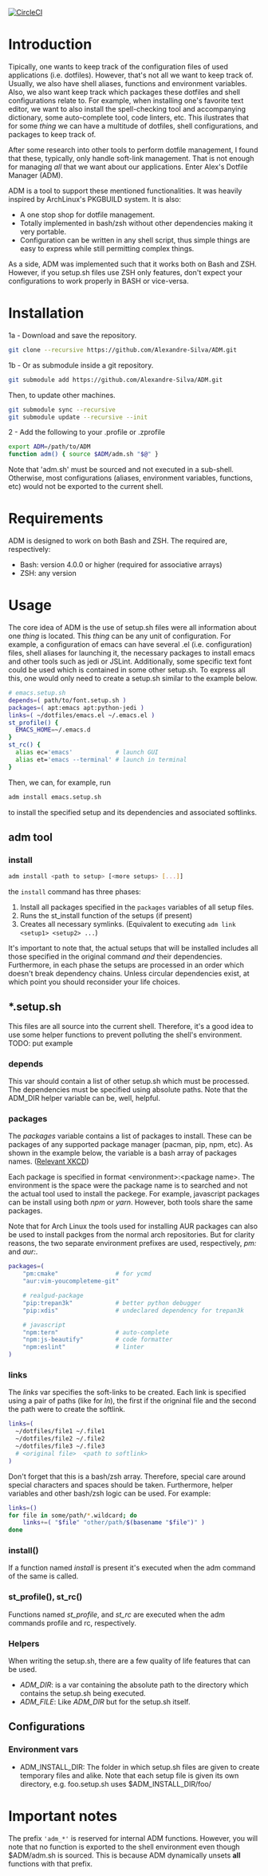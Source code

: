 [![CircleCI](https://circleci.com/gh/Alexandre-Silva/ADM.svg?style=svg)](https://circleci.com/gh/Alexandre-Silva/ADM)

# Introduction

Tipically, one wants to keep track of the configuration files of used
applications (i.e. dotfiles). However, that's not all we want to keep track of.
Usually, we also have shell aliases, functions and environment variables. Also,
we also want keep track which packages these dotfiles and shell configurations
relate to. For example, when installing one's favorite text editor, we want to
also install the spell-checking tool and accompanying dictionary, some
auto-complete tool, code linters, etc. This ilustrates that for some *thing* we
can have a multitude of dotfiles, shell configurations, and packages to keep
track of.

After some research into other tools to perform dotfile management, I found that
these, typically, only handle soft-link management. That is not enough for
managing *all* that we want about our applications. Enter Alex's Dotfile Manager
(ADM).

ADM is a tool to support these mentioned functionalities. It was heavily
inspired by ArchLinux's PKGBUILD system. It is also:

* A one stop shop for dotfile management.
* Totally implemented in bash/zsh without other dependencies making it very
  portable.
* Configuration can be written in any shell script, thus simple things are easy
to express while still permitting complex things.

As a side, ADM was implemented such that it works both on Bash and ZSH. However,
if you setup.sh files use ZSH only features, don't expect your configurations to
work properly in BASH or vice-versa.


# Installation
1a - Download and save the repository.
```bash
git clone --recursive https://github.com/Alexandre-Silva/ADM.git
```
1b - Or as submodule inside a git repository.

```bash
git submodule add https://github.com/Alexandre-Silva/ADM.git
```
Then, to update other machines.
```bash
git submodule sync --recursive
git submodule update --recursive --init
```

2 - Add the following to your .profile or .zprofile
```bash
export ADM=/path/to/ADM
function adm() { source $ADM/adm.sh "$@" }
```

Note that 'adm.sh' must be sourced and not executed in a sub-shell. Otherwise,
most configurations (aliases, environment variables, functions, etc) would not
be exported to the current shell.

# Requirements
ADM is designed to work on both Bash and ZSH. The required are, respectively:

- Bash: version 4.0.0 or higher (required for associative arrays)
- ZSH: any version


# Usage

The core idea of ADM is the use of setup.sh files were all information about one
*thing* is located. This *thing* can be any unit of configuration. For example,
a configuration of emacs can have several .el (i.e. configuration) files, shell
aliases for launching it, the necessary packages to install emacs and other
tools such as jedi or JSLint. Additionally, some specific text font could be
used which is contained in some other setup.sh. To express all this, one would
only need to create a setup.sh similar to the example below.

```bash
# emacs.setup.sh
depends=( path/to/font.setup.sh )
packages=( apt:emacs apt:python-jedi )
links=( ~/dotfiles/emacs.el ~/.emacs.el )
st_profile() {
  EMACS_HOME=~/.emacs.d
}
st_rc() {
  alias ec='emacs'            # launch GUI
  alias et='emacs --terminal' # launch in terminal
}
```

Then, we can, for example, run
```bash
adm install emacs.setup.sh
```
to install the specified setup and its dependencies and associated softlinks.

## adm tool

### install
```bash
adm install <path to setup> [<more setups> [...]]
```

the `install` command has three phases:

1. Install all packages specified in the `packages` variables of all setup files.
2. Runs the st_install function of the setups (if present)
3. Creates all necessary symlinks. (Equivalent to executing `adm link <setup1> <setup2> ...`)

It's important to note that, the actual setups that will be installed includes
all those specified in the original command *and* their dependencies.
Furthermore, in each phase the setups are processed in an order which doesn't
break dependency chains. Unless circular dependencies exist, at which point you
should reconsider your life choices.


## *.setup.sh

This files are all source into the current shell. Therefore, it's a good idea to
use some helper functions to prevent polluting the shell's environment.
TODO: put example

### depends
This var should contain a list of other setup.sh which must be processed. The
dependencies must be specified using absolute paths. Note that the ADM_DIR
helper variable can be, well, helpful.

### packages
The *packages* variable contains a list of packages to install. These can be
packages of any supported package manager (pacman, pip, npm, etc). As shown in
the example below, the variable is a bash array of packages names. ([Relevant
XKCD](https://xkcd.com/1654/))

Each package is specified in format \<environment\>:\<package name\>. The
environment is the space were the package name is to searched and not the actual
tool used to install the packege. For example, javascript packages can be
install using both *npm* or *yarn*. However, both tools share the same packages.

Note that for Arch Linux the tools used for installing AUR packages can also be
used to install packges from the normal arch repositories. But for clarity
reasons, the two separate environment prefixes are used, respectively, *pm:* and
*aur:*.

```bash
packages=(
    "pm:cmake"                # for ycmd
    "aur:vim-youcompleteme-git"

    # realgud-package
    "pip:trepan3k"            # better python debugger
    "pip:xdis"                # undeclared dependency for trepan3k

    # javascript
    "npm:tern"                # auto-complete
    "npm:js-beautify"         # code formatter
    "npm:eslint"              # linter
)
```


### links
The *links* var specifies the soft-links to be created. Each link is specified
using a pair of paths (like for *ln*), the first if the origninal file and the
second the path were to create the softlink.

```bash
links=(
  ~/dotfiles/file1 ~/.file1
  ~/dotfiles/file2 ~/.file2
  ~/dotfiles/file3 ~/.file3
  # <original file>  <path to softlink>
)
```

Don't forget that this is a bash/zsh array. Therefore, special care around
special characters and spaces should be taken. Furthermore, helper variables and
other bash/zsh logic can be used. For example:

```bash
links=()
for file in some/path/*.wildcard; do
    links+=( "$file" "other/path/$(basename "$file")" )
done
```

### install()
If a function named *install* is present it's executed when the adm command of
the same is called.

### st_profile(), st_rc()
Functions named *st\_profile*, and *st\_rc* are executed when the adm commands profile and rc, respectively.

### Helpers
When writing the setup.sh, there are a few quality of life features that can be used.

* *ADM\_DIR*: is a var containing the absolute path to the directory which contains the setup.sh being executed.
* *ADM\_FILE*: Like *ADM\_DIR* but for the setup.sh itself.

## Configurations

### Environment vars

- ADM\_INSTALL\_DIR: The folder in which setup.sh files are given to create
  temporary files and alike. Note that each setup file is given its own directory,
  e.g. foo.setup.sh uses $ADM\_INSTALL\_DIR/foo/

# Important notes
The prefix ```'adm_*'``` is reserved for internal ADM functions. However, you
will note that no function is exported to the shell environment even though
$ADM/adm.sh is sourced. This is because ADM dynamically unsets **all** functions
with that prefix.
